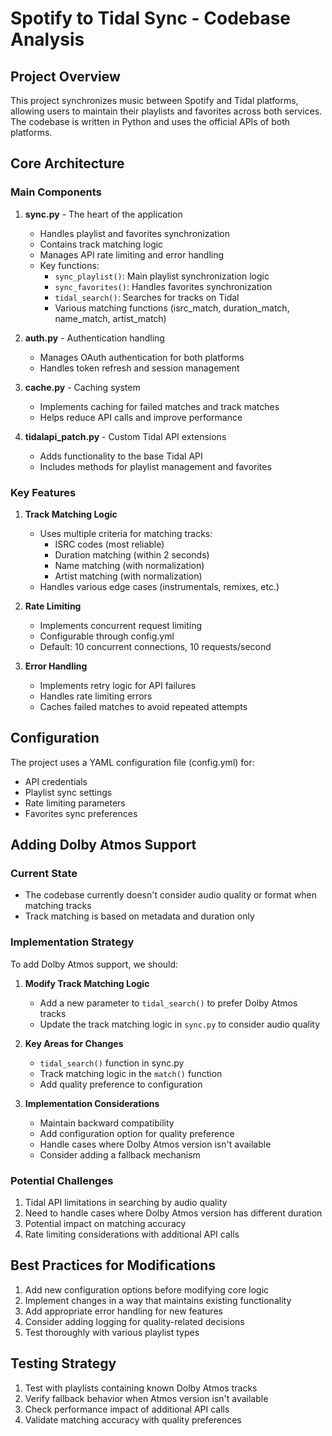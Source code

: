 # Spotify to Tidal Sync - Codebase Analysis

## Project Overview
This project synchronizes music between Spotify and Tidal platforms, allowing users to maintain their playlists and favorites across both services. The codebase is written in Python and uses the official APIs of both platforms.

## Core Architecture

### Main Components
1. **sync.py** - The heart of the application
   - Handles playlist and favorites synchronization
   - Contains track matching logic
   - Manages API rate limiting and error handling
   - Key functions:
     - `sync_playlist()`: Main playlist synchronization logic
     - `sync_favorites()`: Handles favorites synchronization
     - `tidal_search()`: Searches for tracks on Tidal
     - Various matching functions (isrc_match, duration_match, name_match, artist_match)

2. **auth.py** - Authentication handling
   - Manages OAuth authentication for both platforms
   - Handles token refresh and session management

3. **cache.py** - Caching system
   - Implements caching for failed matches and track matches
   - Helps reduce API calls and improve performance

4. **tidalapi_patch.py** - Custom Tidal API extensions
   - Adds functionality to the base Tidal API
   - Includes methods for playlist management and favorites

### Key Features
1. **Track Matching Logic**
   - Uses multiple criteria for matching tracks:
     - ISRC codes (most reliable)
     - Duration matching (within 2 seconds)
     - Name matching (with normalization)
     - Artist matching (with normalization)
   - Handles various edge cases (instrumentals, remixes, etc.)

2. **Rate Limiting**
   - Implements concurrent request limiting
   - Configurable through config.yml
   - Default: 10 concurrent connections, 10 requests/second

3. **Error Handling**
   - Implements retry logic for API failures
   - Handles rate limiting errors
   - Caches failed matches to avoid repeated attempts

## Configuration
The project uses a YAML configuration file (config.yml) for:
- API credentials
- Playlist sync settings
- Rate limiting parameters
- Favorites sync preferences

## Adding Dolby Atmos Support

### Current State
- The codebase currently doesn't consider audio quality or format when matching tracks
- Track matching is based on metadata and duration only

### Implementation Strategy
To add Dolby Atmos support, we should:

1. **Modify Track Matching Logic**
   - Add a new parameter to `tidal_search()` to prefer Dolby Atmos tracks
   - Update the track matching logic in `sync.py` to consider audio quality

2. **Key Areas for Changes**
   - `tidal_search()` function in sync.py
   - Track matching logic in the `match()` function
   - Add quality preference to configuration

3. **Implementation Considerations**
   - Maintain backward compatibility
   - Add configuration option for quality preference
   - Handle cases where Dolby Atmos version isn't available
   - Consider adding a fallback mechanism

### Potential Challenges
1. Tidal API limitations in searching by audio quality
2. Need to handle cases where Dolby Atmos version has different duration
3. Potential impact on matching accuracy
4. Rate limiting considerations with additional API calls

## Best Practices for Modifications
1. Add new configuration options before modifying core logic
2. Implement changes in a way that maintains existing functionality
3. Add appropriate error handling for new features
4. Consider adding logging for quality-related decisions
5. Test thoroughly with various playlist types

## Testing Strategy
1. Test with playlists containing known Dolby Atmos tracks
2. Verify fallback behavior when Atmos version isn't available
3. Check performance impact of additional API calls
4. Validate matching accuracy with quality preferences 
